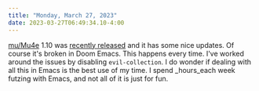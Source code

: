 ```yaml
---
title: "Monday, March 27, 2023"
date: 2023-03-27T06:49:34.10-4:00
---
```


[mu/Mu4e](https://www.djcbsoftware.nl/code/mu/) 1.10 was [recently released](https://github.com/djcb/mu/blob/release/1.10/NEWS.org) and it has some nice updates. Of course it's broken in Doom Emacs. This happens every time. I've worked around the issues by disabling `evil-collection`. I do wonder if dealing with all this in Emacs is the best use of my time. I spend _hours_each week futzing with Emacs, and not all of it is just for fun. 
